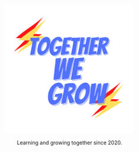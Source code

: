 <div align='center'>

  <img src='profile/logo.png' width='350px' alt='Logo' />

  Learning and growing together since 2020.

</div>
